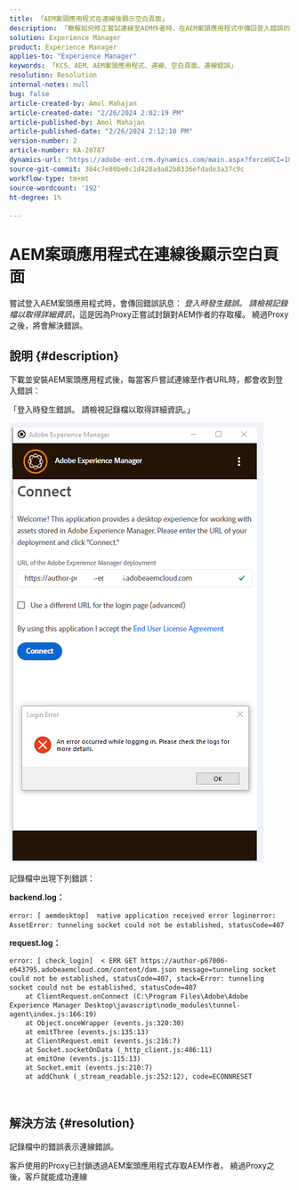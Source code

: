 ```yaml
---
title: 「AEM案頭應用程式在連線後顯示空白頁面」
description: 「瞭解如何修正嘗試連線至AEM作者時，在AEM案頭應用程式中傳回登入錯誤的問題。 請嘗試略過Proxy。」
solution: Experience Manager
product: Experience Manager
applies-to: "Experience Manager"
keywords: 「KCS、AEM、AEM案頭應用程式、連線、空白頁面、連線錯誤」
resolution: Resolution
internal-notes: null
bug: false
article-created-by: Amol Mahajan
article-created-date: "2/26/2024 2:02:19 PM"
article-published-by: Amol Mahajan
article-published-date: "2/26/2024 2:12:10 PM"
version-number: 2
article-number: KA-20787
dynamics-url: "https://adobe-ent.crm.dynamics.com/main.aspx?forceUCI=1&pagetype=entityrecord&etn=knowledgearticle&id=263723a1-afd4-ee11-9079-6045bd006793"
source-git-commit: 304c7e80be0c1d428a9a82b8336efdade3a37c9c
workflow-type: tm+mt
source-wordcount: '192'
ht-degree: 1%

---
```


# AEM案頭應用程式在連線後顯示空白頁面


嘗試登入AEM案頭應用程式時，會傳回錯誤訊息： *登入時發生錯誤。 請檢視記錄檔以取得詳細資訊*，這是因為Proxy正嘗試封鎖對AEM作者的存取權。 繞過Proxy之後，將會解決錯誤。

## 說明 {#description}


下載並安裝AEM案頭應用程式後，每當客戶嘗試連線至作者URL時，都會收到登入錯誤：

「登入時發生錯誤。 請檢視記錄檔以取得詳細資訊。」

![](assets/___273723a1-afd4-ee11-9079-6045bd006793___.png)

記錄檔中出現下列錯誤：

<b>backend.log：</b>

`error: [ aemdesktop]  native application received error loginerror: AssetError: tunneling socket could not be established, statusCode=407`

<b>request.log：</b>




```
error: [ check_login]  < ERR GET https://author-p67006-e643795.adobeaemcloud.com/content/dam.json message=tunneling socket could not be established, statusCode=407, stack=Error: tunneling socket could not be established, statusCode=407
    at ClientRequest.onConnect (C:\Program Files\Adobe\Adobe Experience Manager Desktop\javascript\node_modules\tunnel-agent\index.js:166:19)
    at Object.onceWrapper (events.js:320:30)
    at emitThree (events.js:135:13)
    at ClientRequest.emit (events.js:216:7)
    at Socket.socketOnData (_http_client.js:486:11)
    at emitOne (events.js:115:13)
    at Socket.emit (events.js:210:7)
    at addChunk (_stream_readable.js:252:12), code=ECONNRESET
```


<br>

## 解決方法 {#resolution}


記錄檔中的錯誤表示連線錯誤。

客戶使用的Proxy已封鎖透過AEM案頭應用程式存取AEM作者。 繞過Proxy之後，客戶就能成功連線
